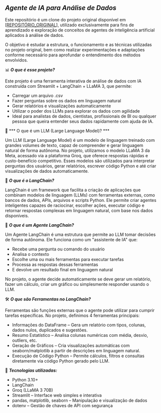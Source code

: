 ***Agente de IA para Análise de Dados***
---

Este repositório é um clone do projeto original disponível em [[REPOSITÓRIO_ORIGINAL](https://github.com/vqrca/projeto-langchain)], utilizado exclusivamente para fins de aprendizado e exploração de conceitos de agentes de inteligência artificial aplicados à análise de dados.

O objetivo é estudar a estrutura, o funcionamento e as técnicas utilizadas no projeto original, bem como realizar experimentações e adaptações conforme necessário para aprofundar o entendimento dos métodos envolvidos.

📊 ***O que é esse projeto?***

Este projeto é uma ferramenta interativa de análise de dados com IA construída com Streamlit + LangChain + LLaMA 3, que permite:

- Carregar um arquivo .csv
- Fazer perguntas sobre os dados em linguagem natural
- Gerar relatórios e visualizações automaticamente
- Utilizar o poder dos LLMs para explorar os dados com agilidade
- Ideal para analistas de dados, cientistas, profissionais de BI ou qualquer pessoa que queira entender seus dados rapidamente com ajuda de IA.

🧠 *** O que é um LLM (Large Language Model)? ***

Um LLM (Large Language Model) é um modelo de linguagem treinado com grandes volumes de texto, capaz de compreender e gerar linguagem natural de forma autônoma. No projeto, utilizamos o modelo LLaMA 3 da Meta, acessado via a plataforma Groq, que oferece respostas rápidas e custo-benefício competitivo.
Esses modelos são utilizados para interpretar perguntas dos usuários, gerar relatórios, escrever código Python e até criar visualizações de dados automaticamente.

🔗 ***O que é o LangChain?***

LangChain é um framework que facilita a criação de aplicações que combinam modelos de linguagem (LLMs) com ferramentas externas, como bancos de dados, APIs, arquivos e scripts Python.
Ele permite criar agentes inteligentes capazes de raciocinar, escolher ações, executar código e retornar respostas complexas em linguagem natural, com base nos dados disponíveis.

🤖 ***O que é um Agente LangChain?***

Um Agente LangChain é uma estrutura que permite ao LLM tomar decisões de forma autônoma. Ele funciona como um "assistente de IA" que:

- Recebe uma pergunta ou comando do usuário
- Analisa o contexto
- Escolhe uma ou mais ferramentas para executar tarefas
- Processa as respostas dessas ferramentas
- E devolve um resultado final em linguagem natural

No projeto, o agente decide automaticamente se deve gerar um relatório, fazer um cálculo, criar um gráfico ou simplesmente responder usando o LLM.

🛠️ ***O que são Ferramentas no LangChain?***

Ferramentas são funções externas que o agente pode utilizar para cumprir tarefas específicas. No projeto, definimos 4 ferramentas principais:

- Informações do DataFrame – Gera um relatório com tipos, colunas, dados nulos, duplicados e sugestões.
- Resumo Estatístico – Analisa colunas numéricas com média, desvio, outliers, etc.
- Geração de Gráficos – Cria visualizações automáticas com seaborn/matplotlib a partir de descrições em linguagem natural.
- Execução de Código Python – Permite cálculos, filtros e consultas diretamente via código Python gerado pelo LLM.

🚀 ***Tecnologias utilizadas:***

- Python 3.10+
- LangChain
- Groq (LLaMA 3 70B)
- Streamlit – Interface web simples e interativa
- pandas, matplotlib, seaborn – Manipulação e visualização de dados
- dotenv – Gestão de chaves de API com segurança
